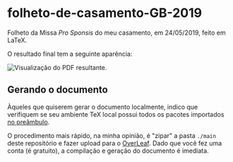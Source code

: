 # folheto-de-casamento-GB-2019

Folheto da Missa *Pro Sponsis* do meu casamento, em 24/05/2019, feito em LaTeX.

O resultado final tem a seguinte aparência:

![Visualização do PDF resultante.](./resources/scrolling.gif)

## Gerando o documento

Àqueles que quiserem gerar o documento localmente, indico que verifiquem se seu ambiente TeX local possui todos os pacotes importados [no preâmbulo](./main/preamble.tex).

O procedimento mais rápido, na minha opinião, é "zipar" a pasta `./main` deste repositório e fazer upload para o [OverLeaf](www.overleaf.com). Dado que você fez uma conta (é gratuito), a compilação e geração do documento é imediata.
